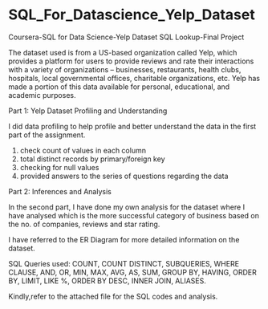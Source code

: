 # SQL_For_Datascience_Yelp_Dataset
Coursera-SQL for Data Science-Yelp Dataset SQL Lookup-Final Project

The dataset used is from a US-based organization called Yelp, which provides a platform for users to provide reviews and rate their interactions with a variety of organizations – businesses, restaurants, health clubs, hospitals, local governmental offices, charitable organizations, etc. Yelp has made a portion of this data available for personal, educational, and academic purposes.


Part 1: Yelp Dataset Profiling and Understanding

I did data profiling to help profile and better understand the data in the first part of the assignment.
1. check count of values in each column
2. total distinct records by primary/foreign key 
3. checking for null values 
5. provided answers to the series of questions regarding the data

Part 2: Inferences and Analysis

In the second part, I have done my own analysis for the dataset where I have analysed which is the more successful category of business based on the no. of companies, reviews and star rating.

I have referred to the ER Diagram for more detailed information on the dataset.

SQL Queries used: COUNT, COUNT DISTINCT, SUBQUERIES, WHERE CLAUSE, AND, OR, MIN, MAX, AVG, AS, SUM, GROUP BY, HAVING, ORDER BY, LIMIT, LIKE %, ORDER BY DESC, INNER JOIN, ALIASES.

Kindly,refer to the attached file for the SQL codes and analysis.
